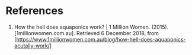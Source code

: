 # References

1. How the hell does aquaponics work? | 1 Million Women. (2015). [1millionwomen.com.au]. Retrieved 6 December 2018, from [https://www.1millionwomen.com.au/blog/how-hell-does-aquaponics-acutally-work/]
